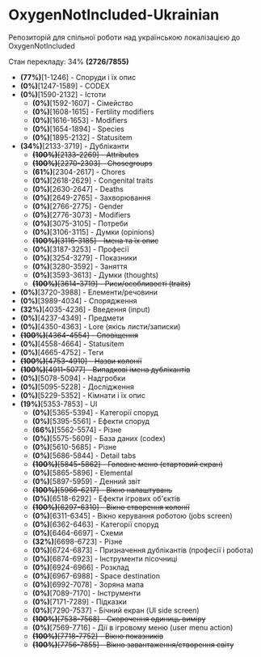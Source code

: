 # OxygenNotIncluded-Ukrainian
Репозиторій для спільної роботи над українською локалізацією до OxygenNotIncluded

Стан перекладу: 34% <b>(2726/7855)</b>

* <b>(77%)</b>[1-1246] - Споруди і їх опис 
* <b>(0%)</b>[1247-1589] - CODEX 
* <b>(0%)</b>[1590-2132] - Істоти 
   * <b>(0%)</b>[1592-1607] - Сімейство
   * <b>(0%)</b>[1608-1615] - Fertility modifiers
   * <b>(0%)</b>[1616-1653] - Modifiers
   * <b>(0%)</b>[1654-1894] - Species
   * <b>(0%)</b>[1895-2132] - Statusitem
* <b>(34%)</b>[2133-3719] - Дубліканти
   * ~~<b>(100%)</b>[2133-2269] - Attributes~~
   * ~~<b>(100%)</b>[2270-2303] - Chosegroups~~
   * <b>(61%)</b>[2304-2617] - Chores
   * <b>(0%)</b>[2618-2629] - Congenital traits
   * <b>(0%)</b>[2630-2647] - Deaths
   * <b>(0%)</b>[2649-2765] - Захворювання
   * <b>(0%)</b>[2766-2775] - Gender
   * <b>(0%)</b>[2776-3073] - Modifiers
   * <b>(0%)</b>[3075-3105] - Потреби
   * <b>(0%)</b>[3106-3115] - Думки (opinions)
   * ~~<b>(100%)</b>[3116-3185] - Імена та їх опис~~
   * <b>(0%)</b>[3187-3253] - Професії
   * <b>(0%)</b>[3254-3279] - Показники
   * <b>(0%)</b>[3280-3592] - Заняття
   * <b>(0%)</b>[3593-3613] - Думки (thoughts)
   * ~~<b>(100%)</b>[3614-3719] - Риси/особливості (traits)~~
* <b>(0%)</b>[3720-3988] - Елементи/речовини
* <b>(0%)</b>[3989-4034] - Спорядження
* <b>(32%)</b>[4035-4236] - Введення (input)
* <b>(0%)</b>[4237-4349] - Предмети
* <b>(0%)</b>[4350-4363] - Lore (якісь листи/записки)
* ~~<b>(100%)</b>[4364-4554] - Сповіщення~~
* <b>(0%)</b>[4558-4664] - Statusitem
* <b>(0%)</b>[4665-4752] - Теги
* ~~<b>(100%)</b>[4753-4910] - Назви колонії~~
* ~~<b>(100%)</b>[4911-5077] - Випадкові імена дублікантів~~
* <b>(0%)</b>[5078-5094] - Надгробки
* <b>(0%)</b>[5095-5228] - Дослідження
* <b>(0%)</b>[5229-5352] - Кімнати і їх опис
* <b>(19%)</b>[5353-7853] - UI
   * <b>(0%)</b>[5365-5394] - Категорії споруд
   * <b>(0%)</b>[5395-5561] - Ефекти споруд
   * <b>(66%)</b>[5562-5574] - Різне
   * <b>(0%)</b>[5575-5609] - База даних (codex)
   * <b>(0%)</b>[5610-5685] - Різне
   * <b>(0%)</b>[5686-5844] - Detail tabs
   * ~~<b>(100%)</b>[5845-5862] - Головне меню (стартовий екран)~~
   * <b>(0%)</b>[5865-5896] - Elemental
   * <b>(0%)</b>[5897-5959] - Денний звіт
   * ~~<b>(100%)</b>[5966-6217] - Вікно налаштувань~~
   * <b>(0%)</b>[6518-6292] - Ефекти ігрових об'єктів
   * ~~<b>(100%)</b>[6297-6310] - Вікно створення колонії~~
   * <b>(0%)</b>[6311-6345] - Вікно керування роботою (jobs screen)
   * <b>(0%)</b>[6362-6463] - Категорії споруд
   * <b>(0%)</b>[6464-6697] - Схеми
   * <b>(32%)</b>[6698-6723] - Різне
   * <b>(0%)</b>[6724-6873] - Призначення дублікантів (професії і робота)
   * <b>(0%)</b>[6874-6923] - Інструменти пісочниці
   * <b>(0%)</b>[6924-6966] - Розклад
   * <b>(0%)</b>[6967-6988] - Space destination
   * <b>(0%)</b>[6992-7078] - Зоряна мапа
   * <b>(0%)</b>[7089-7170] - Інструменти
   * <b>(0%)</b>[7171-7289] - Підказки
   * <b>(0%)</b>[7290-7537] - Бічний екран (UI side screen)
   * ~~<b>(100%)</b>[7538-7568] - Скорочення одиниць виміру~~
   * <b>(0%)</b>[7569-7716] - Дії в ігровому меню (user menu action)
   * ~~<b>(100%)</b>[7718-7752] - Вікно показників~~
   * ~~<b>(100%)</b>[7756-7855] - Вікно завантаження/створення світу~~
